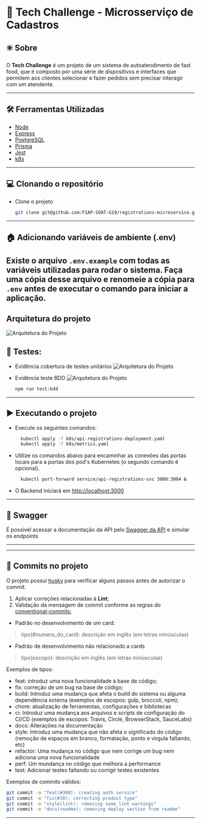 # 💬 Tech Challenge - Microsserviço de Cadastros

## ✳️ Sobre
O **Tech Challenge** é um projeto de um sistema de autoatendimento de fast food, que é composto por uma série de dispositivos e interfaces que permitem aos clientes selecionar e fazer pedidos sem precisar interagir com um atendente.

---

## 🛠 Ferramentas Utilizadas
- [Node](https://nodejs.dev)
- [Express](https://expressjs.com/pt-br/)
- [PostgreSQL](https://www.postgresql.org/)
- [Prisma](https://www.prisma.io/)
- [Jest](https://jestjs.io)
- [k8s](https://kubernetes.io/pt-br/)
---

## 💻 Clonando o repositório

- Clone o projeto

  ```bash
  git clone git@github.com:FIAP-SOAT-G19/registrations-microservice.git
  ````
---

## 🏠 Adicionando variáveis de ambiente (.env)
Existe o arquivo `.env.example` com todas as variáveis utilizadas para rodar o sistema. Faça uma cópia desse arquivo e renomeie a cópia para `.env` antes de executar o comando para iniciar a aplicação.
---

## Arquitetura do projeto
![Arquitetura do Projeto](./assets/images/arch-ms.jpeg)

## 🧪 Testes:
- Evidência cobertura de testes unitários
![Arquitetura do Projeto](./assets/images/unit-test.png)

- Evidência teste BDD
![Arquitetura do Projeto](./assets/images/BDD-registrations.png)
  ```bash
  npm run test:bdd
  ```
---

## ▶️ Executando o projeto
- Execute os seguintes comandos:
  ```bash
    kubectl apply -f k8s/api-registrations-deployment.yaml
    kubectl apply -f k8s/metrics.yaml
  ```

- Utilize os comandos abaixo para encaminhar as conexões das portas locais para a portas dos pod's Kubernetes (o segundo comando é opcional).
  ```bash
    kubectl port-forward service/api-registrations-svc 3000:3004 &
  ```

- O Backend iniciará em [http://localhost:3000](http://localhost:3000)

---

## 🧩 Swagger
É possível acessar a documentação da API pelo [Swagger da API](http://localhost:3000/api-docs) e simular os endpoints

---

<!-- ## ▶️ Vídeo do Projeto
Link do vídeo no [Youtube](https://youtu.be/TDvxi906vco?si=yY3aulSxq2tg5fiC) -->

---

## 🚀 Commits no projeto

O projeto possui [husky](https://github.com/typicode/husky) para verificar alguns passos antes de autorizar o commit.

1. Aplicar correções relacionadas à **Lint**;
3. Validação da mensagem de commit conforme as regras do [conventional-commits](https://www.conventionalcommits.org/en/v1.0.0/);
  - Padrão no desenvolvimento de um card:
  > tipo(#numero_do_card): descrição em inglês (em letras minúsculas)
  - Padrão de desenvolvimento não relacionado a cards
  > tipo(escopo): descrição em inglês (em letras minúsculas)

Exemplos de tipos:
  - feat: introduz uma nova funcionalidade à base de código;
  - fix: correção de um bug na base de código;
  - build: Introduz uma mudança que afeta o build do sistema ou alguma dependência externa (exemplos de escopos: gulp, broccoli, npm);
  - chore: atualização de ferramentas, configurações e bibliotecas
  - ci: Introduz uma mudança aos arquivos e scripts de configuração do CI/CD (exemplos de escopos: Travis, Circle, BrowserStack, SauceLabs)
  - docs: Alterações na documentação
  - style: Introduz uma mudança que não afeta o significado do código (remoção de espaços em branco, formatação, ponto e virgula faltando, etc)
  - refactor: Uma mudança no código que nem corrige um bug nem adiciona uma nova funcionalidade
  - perf: Um mundança no código que melhora a performance
  - test: Adicionar testes faltando ou corrigir testes existentes

Exemplos de commits válidos:
  ```bash
  git commit -m "feat(#300): creating auth service"
  git commit -m "fix(#30): correcting product type"
  git commit -m "style(lint): removing some lint warnings"
  git commit -m "docs(readme): removing deploy section from readme"
  ```
---
